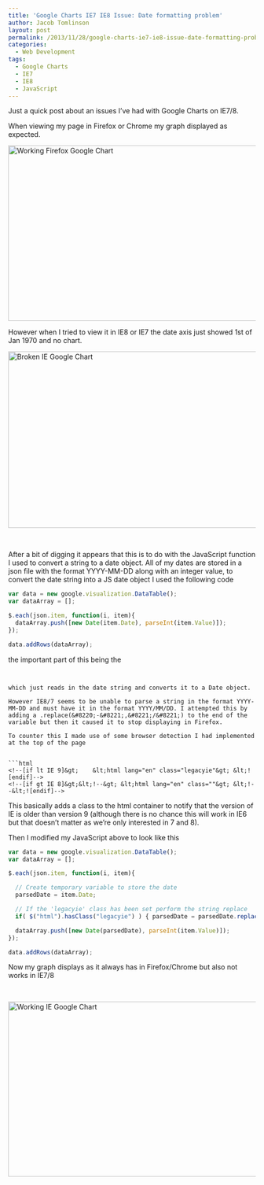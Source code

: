 ```yaml
---
title: 'Google Charts IE7 IE8 Issue: Date formatting problem'
author: Jacob Tomlinson
layout: post
permalink: /2013/11/28/google-charts-ie7-ie8-issue-date-formatting-problem/
categories:
  - Web Development
tags:
  - Google Charts
  - IE7
  - IE8
  - JavaScript
---
```

Just a quick post about an issues I&#8217;ve had with Google Charts on IE7/8.

When viewing my page in Firefox or Chrome my graph displayed as expected.

<a href="http://www.jacobtomlinson.co.uk/2013/11/28/google-charts-ie7-ie8-issue-date-formatting-problem/screen-shot-2013-11-28-at-09-50-42/" rel="attachment wp-att-628"><img class="aligncenter size-large wp-image-628" alt="Working Firefox Google Chart" src="http://www.jacobtomlinson.co.uk/wp-content/uploads/2013/11/Screen-Shot-2013-11-28-at-09.50.42-1024x522.png" width="700" height="357" /></a>

However when I tried to view it in IE8 or IE7 the date axis just showed 1st of Jan 1970 and no chart.

<a href="http://www.jacobtomlinson.co.uk/2013/11/28/google-charts-ie7-ie8-issue-date-formatting-problem/screen-shot-2013-11-28-at-09-51-01/" rel="attachment wp-att-629"><img class="aligncenter size-large wp-image-629" alt="Broken IE Google Chart" src="http://www.jacobtomlinson.co.uk/wp-content/uploads/2013/11/Screen-Shot-2013-11-28-at-09.51.01-1024x520.png" width="708" height="359" /></a>

&nbsp;

After a bit of digging it appears that this is to do with the JavaScript function I used to convert a string to a date object. All of my dates are stored in a json file with the format YYYY-MM-DD along with an integer value, to convert the date string into a JS date object I used the following code


```javascript
var data = new google.visualization.DataTable();
var dataArray = [];

$.each(json.item, function(i, item){
  dataArray.push([new Date(item.Date), parseInt(item.Value)]);
});

data.addRows(dataArray);
```


the important part of this being the


```


which just reads in the date string and converts it to a Date object.

However IE8/7 seems to be unable to parse a string in the format YYYY-MM-DD and must have it in the format YYYY/MM/DD. I attempted this by adding a .replace(&#8220;-&#8221;,&#8221;/&#8221;) to the end of the variable but then it caused it to stop displaying in Firefox.

To counter this I made use of some browser detection I had implemented at the top of the page


```html
<!--[if lt IE 9]&gt;    &lt;html lang="en" class="legacyie"&gt; &lt;![endif]-->
<!--[if gt IE 8]&gt;&lt;!--&gt; &lt;html lang="en" class=""&gt; &lt;!--&lt;![endif]-->
```


This basically adds a class to the html container to notify that the version of IE is older than version 9 (although there is no chance this will work in IE6 but that doesn&#8217;t matter as we&#8217;re only interested in 7 and 8).

Then I modified my JavaScript above to look like this


```javascript
var data = new google.visualization.DataTable();
var dataArray = [];

$.each(json.item, function(i, item){

  // Create temporary variable to store the date
  parsedDate = item.Date;

  // If the 'legacyie' class has been set perform the string replace
  if( $("html").hasClass("legacyie") ) { parsedDate = parsedDate.replace("-", "/"); };

  dataArray.push([new Date(parsedDate), parseInt(item.Value)]);
});

data.addRows(dataArray);
```


Now my graph displays as it always has in Firefox/Chrome but also not works in IE7/8

&nbsp;

<a href="http://www.jacobtomlinson.co.uk/2013/11/28/google-charts-ie7-ie8-issue-date-formatting-problem/screen-shot-2013-11-28-at-09-51-18/" rel="attachment wp-att-630"><img class="aligncenter size-large wp-image-630" alt="Working IE Google Chart" src="http://www.jacobtomlinson.co.uk/wp-content/uploads/2013/11/Screen-Shot-2013-11-28-at-09.51.18-1024x521.png" width="700" height="356" /></a>

&nbsp;
